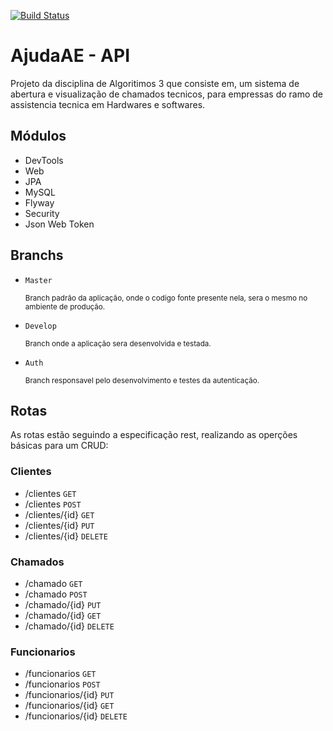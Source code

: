 [![Build Status](https://travis-ci.org/thaua97/AjudaAE-api.svg?branch=master)](https://travis-ci.org/thaua97/AjudaAE-api)

# AjudaAE - API
Projeto da disciplina de Algoritimos 3 que consiste em, um sistema de abertura e visualização de chamados tecnicos, para empressas 
do ramo de assistencia tecnica em Hardwares e softwares.

## Módulos
* DevTools
* Web
* JPA
* MySQL
* Flyway
* Security
* Json Web Token

## Branchs
* <code>Master  </code>

    <small> Branch padrão da aplicação, onde o codigo fonte presente nela, sera o mesmo no ambiente de produção.</small>
    


* <code>Develop</code>

    <small>Branch onde a aplicação sera desenvolvida e testada.</small>

* <code>Auth</code>

    <small>Branch responsavel pelo desenvolvimento e testes da autenticação.</small>


## Rotas
As rotas estão seguindo a especificação rest, realizando as operções básicas para um CRUD:

### Clientes

* /clientes <code>GET</code>
* /clientes <code>POST</code>
* /clientes/{id} <code>GET</code>
* /clientes/{id} <code>PUT</code>
* /clientes/{id} <code>DELETE</code>

### Chamados

* /chamado <code>GET</code>
* /chamado <code>POST</code>
* /chamado/{id} <code>PUT</code>
* /chamado/{id} <code>GET</code>
* /chamado/{id} <code>DELETE</code>

### Funcionarios


* /funcionarios <code>GET</code>
* /funcionarios <code>POST</code>
* /funcionarios/{id} <code>PUT</code>
* /funcionarios/{id} <code>GET</code>
* /funcionarios/{id} <code>DELETE</code>
